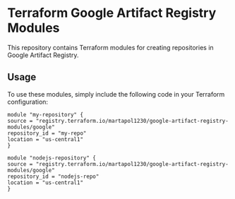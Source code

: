 # Terraform Google Artifact Registry Modules

This repository contains Terraform modules for creating repositories in Google Artifact Registry.

## Usage

To use these modules, simply include the following code in your Terraform configuration:

```
module "my-repository" {
source = "registry.terraform.io/martapol1230/google-artifact-registry-modules/google"
repository_id = "my-repo"
location = "us-central1"
}

module "nodejs-repository" {
source = "registry.terraform.io/martapol1230/google-artifact-registry-modules/google"
repository_id = "nodejs-repo"
location = "us-central1"
}
```
